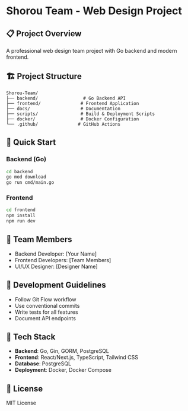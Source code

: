 # Shorou Team - Web Design Project

## 📋 Project Overview
A professional web design team project with Go backend and modern frontend.

## 🏗️ Project Structure
```
Shorou-Team/
├── backend/                 # Go Backend API
├── frontend/               # Frontend Application
├── docs/                   # Documentation
├── scripts/                # Build & Deployment Scripts
├── docker/                 # Docker Configuration
└── .github/               # GitHub Actions
```

## 🚀 Quick Start

### Backend (Go)
```bash
cd backend
go mod download
go run cmd/main.go
```

### Frontend
```bash
cd frontend
npm install
npm run dev
```

## 👥 Team Members
- Backend Developer: [Your Name]
- Frontend Developers: [Team Members]
- UI/UX Designer: [Designer Name]

## 📝 Development Guidelines
- Follow Git Flow workflow
- Use conventional commits
- Write tests for all features
- Document API endpoints

## 🔧 Tech Stack
- **Backend**: Go, Gin, GORM, PostgreSQL
- **Frontend**: React/Next.js, TypeScript, Tailwind CSS
- **Database**: PostgreSQL
- **Deployment**: Docker, Docker Compose

## 📄 License
MIT License